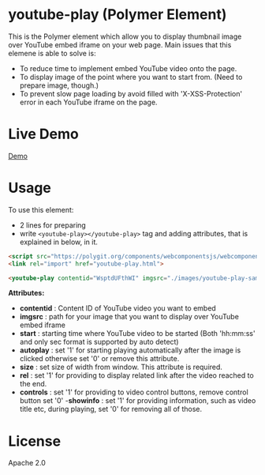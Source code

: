 # youtube-play (Polymer Element)
This is the Polymer element which allow you to display thumbnail image over YouTube embed iframe on your web page.
Main issues that this elemene is able to solve is:

- To reduce time to implement embed YouTube video onto the page.
- To display image of the point where you want to start from. (Need to prepare image, though.)
- To prevent slow page loading by avoid filled with 'X-XSS-Protection' error in each YouTube iframe on the page.

# Live Demo
[Demo](//ryoyakawai.github.io/youtube-play/)

# Usage
To use this element: 
- 2 lines for preparing
- write `<youtube-play></youtube-play>` tag and adding attributes, that is explained in below, in it.


````html
<script src="https://polygit.org/components/webcomponentsjs/webcomponents-loader.js"></script>
<link rel="import" href="youtube-play.html">

<youtube-play contentid="WsptdUFthWI" imgsrc="./images/youtube-play-sample-02.png" start="1:48" autoplay="1" size="75%" rel="0" controls="1" showinfo="0"></youtube-play>

````

**Attributes:**

- **contentid** : Content ID of YouTube video you want to embed
- **imgsrc** : path for your image that you want to display over YouTube embed iframe
- **start** : starting time where YouTube video to be started (Both 'hh:mm:ss' and only sec format is supported by auto detect)
- **autoplay** : set '1' for starting playing automatically after the image is clicked otherwise set '0' or remove this attribute.
- **size** : set size of width from window. This attribute is required.
- **rel** :  set '1' for providing to display related link after the video reached to the end.
- **controls** : set '1' for providing to video control buttons, remove control button set '0'
-**showinfo** : set '1' for providing information, such as video title etc, during playing, set '0' for removing all of those.

# License

Apache 2.0

